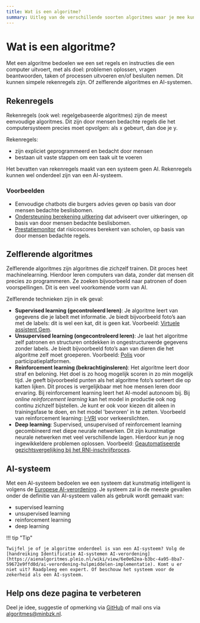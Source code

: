 ```yaml
---
title: Wat is een algoritme?
summary: Uitleg van de verschillende soorten algoritmes waar je mee kunt werken.
---
```


# Wat is een algoritme?
Met een algoritme bedoelen we een set regels en instructies die een computer uitvoert, met als doel: problemen oplossen, vragen beantwoorden, taken of processen uitvoeren en/of besluiten nemen. Dit kunnen simpele rekenregels zijn. Of zelflerende algoritmes en AI-systemen.

## Rekenregels
Rekenregels (ook wel: regelgebaseerde algoritmes) zijn de meest eenvoudige algoritmes. Dit zijn door mensen bedachte regels die het computersysteem precies moet opvolgen: als x gebeurt, dan doe je y.

Rekenregels:

* zijn expliciet geprogrammeerd en bedacht door mensen
* bestaan uit vaste stappen om een taak uit te voeren

Het bevatten van rekenregels maakt van een systeem geen AI. Rekenregels kunnen wel onderdeel zijn van een AI-systeem.

### Voorbeelden

* Eenvoudige chatbots die burgers advies geven op basis van door mensen bedachte beslisbomen.
* [Ondersteuning berekening uitkering](https://algoritmes.overheid.nl/nl/algoritme/ondersteuning-berekening-uitkering-gemeente-den-haag/86652588) dat adviseert over uitkeringen, op basis van door mensen bedachte beslisbomen.
* [Prestatiemonitor](https://algoritmes.overheid.nl/nl/algoritme/prestatiemonitor-inspectie-van-het-onderwijs-ocw/79978718) dat risicoscores berekent van scholen, op basis van door mensen bedachte regels.

## Zelflerende algoritmes
Zelflerende algoritmes zijn algoritmes die zichzelf trainen. Dit proces heet machinelearning. Hierdoor leren computers van data, zonder dat mensen dit precies zo programmeren. Ze zoeken bijvoorbeeld naar patronen of doen voorspellingen. Dit is een veel voorkomende vorm van AI.

Zelflerende technieken zijn in elk geval:

* **Supervised learning (gecontroleerd leren)**: Je algoritme leert van gegevens die je labelt met informatie. Je biedt bijvoorbeeld foto’s aan met de labels: dit is wel een kat, dit is geen kat. Voorbeeld: [Virtuele assistent Gem](https://algoritmes.overheid.nl/nl/algoritme/virtuele-gemeente-assistent-gem-gemeente-tilburg/21511426).
* **Unsupervised learning (ongecontroleerd leren)**: Je laat het algoritme zelf patronen en structuren ontdekken in ongestructureerde gegevens zonder labels. Je biedt bijvoorbeeld foto’s aan van dieren die het algoritme zelf moet groeperen. Voorbeeld: [Polis](https://algoritmes.overheid.nl/nl/algoritme/polis-provincie-zuidholland/14379550) voor participatieplatformen.
* **Reinforcement learning (bekrachtiginsleren)**: Het algoritme leert door straf en beloning. Het doel is zo hoog mogelijk scoren in zo min mogelijk tijd. Je geeft bijvoorbeeld punten als het algoritme foto’s sorteert die op katten lijken. Dit proces is vergelijkbaar met hoe mensen leren door ervaring. Bij reinforcement learning leert het AI-model autonoom bij. Bij _<span lang="en">online reinforcement learning</span>_ kan het model in productie ook nog continu zichzelf bijstellen. Je kunt er ook voor kiezen dit alleen in trainingsfase te doen, en het model 'bevroren' in te zetten. Voorbeeld van reinforcement learning: [I-VRI](https://algoritmes.overheid.nl/nl/algoritme/intelligente-verkeersregel-installatie-ivri-bij-verkeerslichten-provincie-zuidholland/34151769) voor verkeerslichten.
* **Deep learning**: Supervised, unsupervised of reinforcement learning gecombineerd met diepe neurale netwerken. Dit zijn kunstmatige neurale netwerken met veel verschillende lagen. Hierdoor kun je nog ingewikkeldere problemen oplossen. Voorbeeld: [Geautomatiseerde gezichtsvergelijking bij het RNI-inschrijfproces](https://algoritmes.overheid.nl/nl/algoritme/geautomatiseerde-gezichtsvergelijking-bij-het-rniinschrijfproces-rijksdienst-voor-identiteitsgegevens/18814864).

## AI-systeem
Met een AI-systeem bedoelen we een systeem dat kunstmatig intelligent is volgens de [Europese AI-verordening](../voldoen-aan-wetten-en-regels/ai-verordening.md#ai-systeem). Je systeem zal in de meeste gevallen onder de definitie van AI-systeem vallen als gebruik wordt gemaakt van:

* supervised learning
* unsupervised learning
* reinforcement learning
* deep learning


!!! tip "Tip"

    Twijfel je of je algoritme onderdeel is van een AI-systeem? Volg de [handreiking Identificatie AI-systemen AI-verordening](https://aienalgoritmes.pleio.nl/wiki/view/6e0e62ea-b3bc-4a95-8ba7-59672e9ffd0d/ai-verordening-hulpmiddelen-implementatie). Komt u er niet uit? Raadpleeg een expert. Of beschouw het systeem voor de zekerheid als een AI-systeem.

## Help ons deze pagina te verbeteren
Deel je idee, suggestie of opmerking via [GitHub](https://github.com/MinBZK/Algoritmekader/issues/new/choose) of mail ons via [algoritmes@minbzk.nl](mailto:algoritmes@minbzk.nl).
